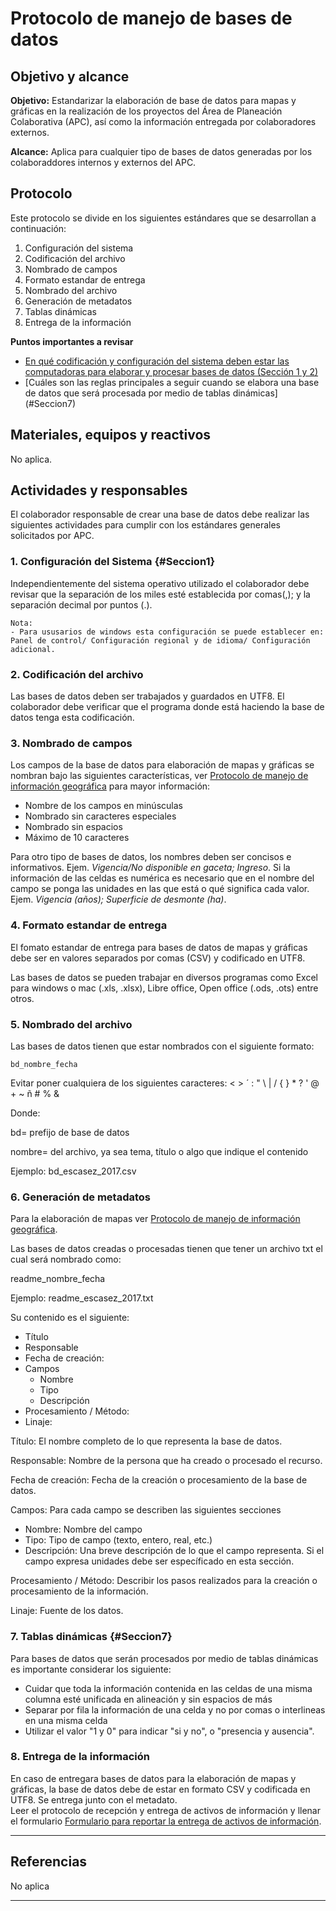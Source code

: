 # Protocolo de manejo de bases de datos


## Objetivo y alcance

**Objetivo:** Estandarizar la elaboración de base de datos para mapas y gráficas en la realización de los proyectos del Área de Planeación Colaborativa (APC), así como la información entregada por colaboradores externos.

**Alcance:** Aplica para cualquier tipo de bases de datos generadas por los colaboraddores internos y externos del APC.


## Protocolo

Este protocolo se divide en los siguientes estándares que se desarrollan a continuación:
1. Configuración del sistema
2. Codificación del archivo
3. Nombrado de campos
4. Formato estandar de entrega
5. Nombrado del archivo
6. Generación de metadatos
7. Tablas dinámicas
8. Entrega de la información

**Puntos importantes a revisar**

* [En qué codificación y configuración del sistema deben estar las computadoras para elaborar y procesar bases de datos (Sección 1 y 2)](#Seccion1)
* [Cuáles son las reglas principales a seguir cuando se elabora una base de datos que será procesada por medio de tablas dinámicas] (#Seccion7)

## Materiales, equipos y reactivos

No aplica.

## Actividades y responsables

El colaborador responsable de crear una base de datos debe realizar las siguientes actividades para cumplir con los estándares generales solicitados por APC.

### 1. Configuración del Sistema {#Seccion1}

Independientemente del sistema operativo utilizado el colaborador debe revisar que la separación de los miles esté establecida por comas(,); y la separación decimal por puntos (.).

```
Nota:
- Para ususarios de windows esta configuración se puede establecer en:
Panel de control/ Configuración regional y de idioma/ Configuración adicional.
```

### 2. Codificación del archivo

Las bases de datos deben ser trabajados y guardados en UTF8. El colaborador debe verificar que el programa donde está haciendo la base de datos tenga esta codificación.

### 3. Nombrado de campos

Los campos de la base de datos para elaboración de mapas y gráficas se nombran bajo las siguientes características, ver [Protocolo de manejo de información geográfica](https://lancis-apc.github.io/planeacion-colaborativa/protocolo_manejo_info_gis.html) para mayor información:

* Nombre de los campos en minúsculas
* Nombrado sin caracteres especiales
* Nombrado sin espacios
* Máximo de 10 caracteres 

Para otro tipo de bases de datos, los nombres deben ser concisos e informativos. Ejem. *Vigencia/No disponible en gaceta; Ingreso*. Si la información de las celdas es numérica es necesario que en el nombre del campo se ponga las unidades en las que está o qué significa cada valor. Ejem. *Vigencia (años); Superficie de desmonte (ha)*.

### 4. Formato estandar de entrega

El fomato estandar de entrega para bases de datos de mapas y gráficas debe ser en valores separados por comas (CSV) y codificado en UTF8.

Las bases de datos se pueden trabajar en diversos programas como Excel para windows o mac (.xls, .xlsx), Libre office, Open office (.ods, .ots) entre otros.

### 5. Nombrado del archivo

Las bases de datos tienen que estar nombrados con el siguiente formato:

  `bd_nombre_fecha`

Evitar poner cualquiera de los siguientes caracteres:
< > ´ : " \ | / { } * ? ' @ + ~ ñ # % &

Donde:

bd= prefijo de base de datos

nombre= del archivo, ya sea tema, título o algo que indique el contenido

Ejemplo:
bd_escasez_2017.csv

### 6. Generación de metadatos

Para la elaboración de mapas ver [Protocolo de manejo de información geográfica](https://lancis-apc.github.io/planeacion-colaborativa/protocolo_manejo_info_gis.html).

Las bases de datos creadas o procesadas tienen que tener un archivo txt el cual será nombrado como:

readme_nombre_fecha

Ejemplo: readme_escasez_2017.txt

Su contenido es el siguiente:

- Título
- Responsable
- Fecha de creación:
- Campos
  - Nombre
  - Tipo
  - Descripción
- Procesamiento / Método:
- Linaje:

Título: El nombre completo de lo que representa la base de datos.

Responsable: Nombre de la persona que ha creado o procesado el recurso.

Fecha de creación: Fecha de la creación o procesamiento de la base de datos.

Campos: Para cada campo se describen las siguientes secciones
  - Nombre: Nombre del campo
  - Tipo: Tipo de campo (texto, entero, real, etc.)
  - Descripción: Una breve descripción de lo que el campo representa. Si el campo expresa unidades debe ser específicado en esta sección.

Procesamiento / Método: Describir los pasos realizados para la creación o procesamiento de la información.

Linaje: Fuente de los datos.

### 7. Tablas dinámicas {#Seccion7}

Para bases de datos que serán procesados por medio de tablas dinámicas es importante considerar los siguiente:

* Cuidar que toda la información contenida en las celdas de una misma columna esté unificada en alineación y sin espacios de más
* Separar por fila la información de una celda y no por comas o interlineas en una misma celda
* Utilizar el valor "1 y 0" para indicar "si y no", o "presencia y ausencia".

### 8. Entrega de la información

En caso de entregara bases de datos para la elaboración de mapas y gráficas, la base de datos debe de estar en formato CSV y codificada en UTF8. Se entrega junto con el metadato.    
Leer el protocolo de recepción y entrega de activos de información y llenar el formulario [Formulario para reportar la entrega de activos de información](https://goo.gl/forms/cTrYr1Yo0BahmYc63). 

* * *

## Referencias

No aplica

* * *
